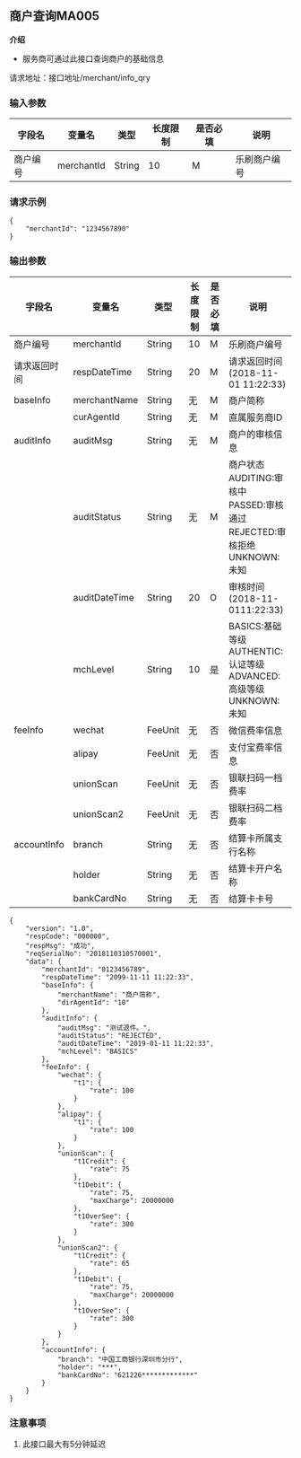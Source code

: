 ##  商户查询MA005 ##
**介绍**
- 服务商可通过此接口查询商户的基础信息

请求地址：接口地址/merchant/info_qry
### 输入参数 ###
|字段名|变量名|类型|长度限制|是否必填|说明|
|---|---|---|---|---|---|
|商户编号|merchantId|String|10|M|乐刷商户编号|
###  请求示例 ###
```
{
    "merchantId": "1234567890"
}
```
### 输出参数 ###
|字段名|变量名|类型|长度限制|是否必填|说明|
|---|---|---|---|---|---|
|商户编号|merchantId|String|10|M|乐刷商户编号|
|请求返回时间|respDateTime|String|20|M|请求返回时间(2018-11-01 11:22:33)|
|baseInfo|merchantName|String|无|M|商户简称|
||curAgentId|String|无|M|直属服务商ID|
|auditInfo|auditMsg|String|无|M|商户的审核信息|
||auditStatus|String|无|M|商户状态<br>AUDITING:审核中<br>PASSED:审核通过<br>REJECTED:审核拒绝<br>UNKNOWN:未知|
||auditDateTime|String|20|O|审核时间(2018-11-0111:22:33)|
||mchLevel|String|10|是|BASICS:基础等级<br>AUTHENTIC:认证等级<br>ADVANCED:高级等级<br>UNKNOWN:未知|
|feeInfo|wechat|FeeUnit|无|否|微信费率信息|
||alipay|FeeUnit|无|否|支付宝费率信息|
||unionScan|FeeUnit|无|否|银联扫码一档费率|
||unionScan2|FeeUnit|无|否|银联扫码二档费率|
|accountInfo|branch|String|无|否|结算卡所属支行名称|
||holder|String|无|否|结算卡开户名称|
||bankCardNo|String|无|否|结算卡卡号|
```
{
    "version": "1.0",
    "respCode": "000000",
    "respMsg": "成功",
    "reqSerialNo": "2018110310570001",
    "data": {
        "merchantId": "0123456789",
        "respDateTime": "2099-11-11 11:22:33",
        "baseInfo": {
            "merchantName": "商户简称",
            "dirAgentId": "10"
        },
        "auditInfo": {
            "auditMsg": "测试退件。",
            "auditStatus": "REJECTED",
            "auditDateTime": "2019-01-11 11:22:33",
            "mchLevel": "BASICS"
        },
        "feeInfo": {
            "wechat": {
                "t1": {
                    "rate": 100
                }
            },
            "alipay": {
                "t1": {
                    "rate": 100
                }
            },
            "unionScan": {
                "t1Credit": {
                    "rate": 75
                },
                "t1Debit": {
                    "rate": 75,
                    "maxCharge": 20000000
                },
                "t1OverSee": {
                    "rate": 300
                }
            },
            "unionScan2": {
                "t1Credit": {
                    "rate": 65
                },
                "t1Debit": {
                    "rate": 75,
                    "maxCharge": 20000000
                },
                "t1OverSee": {
                    "rate": 300
                }
            }
        },
        "accountInfo": {
            "branch": "中国工商银行深圳市分行",
            "holder": "***",
            "bankCardNo": "621226*************"
        }
    }
}
```
### 注意事项 ###
1. 此接口最大有5分钟延迟
